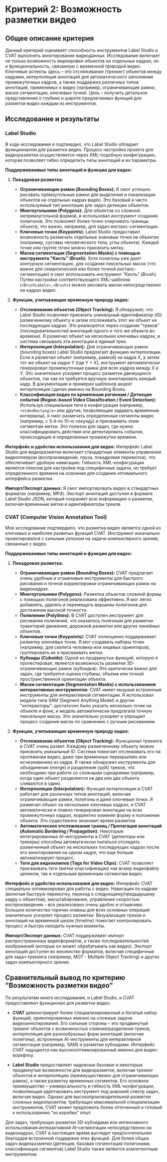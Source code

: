 # Критерий 2: Возможность разметки видео

## Общее описание критерия

Данный критерий оценивает способность инструментов Label Studio и CVAT выполнять аннотирование видеоданных. Исследование включает не только возможность маркировки объектов на отдельных кадрах, но и функциональность, связанную с временной природой видео. Ключевые аспекты здесь – это отслеживание (трекинг) объектов между кадрами, интерполяция аннотаций для автоматического заполнения промежуточных кадров, а также поддержка различных типов аннотаций, применимых к видео (например, ограничивающие рамки, маски сегментации, ключевые точки). Цель – получить детальное представление о глубине и широте предлагаемых функций для разметки видео каждым из инструментов.

## Исследование и результаты

### Label Studio

В ходе исследования я подтвердил, что Label Studio обладает функционалом для разметки видео. Процесс настройки проекта для видеоразметки осуществляется через XML-подобную конфигурацию, которая позволяет гибко определить типы аннотаций и их параметры.

**Поддерживаемые типы аннотаций и функции для видео:**

1.  **Покадровая разметка:**
    *   **Ограничивающие рамки (Bounding Boxes):** Я смог успешно рисовать прямоугольные рамки для выделения и локализации объектов на отдельных кадрах видео. Это базовый и часто используемый тип аннотации для задач детекции объектов.
    *   **Многоугольники (Polygons):** Для объектов со сложной, непрямоугольной формой, я использовал инструмент создания полигонов. Это позволяет более точно очерчивать границы объекта, что важно, например, для задач инстанс-сегментации.
    *   **Ключевые точки (Keypoints):** Label Studio предоставил возможность размечать отдельные знаковые точки на объектах (например, суставы человеческого тела, углы объекта). Каждой точке или группе точек можно присвоить метку.
    *   **Маски сегментации (Segmentation Masks) с помощью инструмента "Кисть" (Brush):** Хотя полигоны уже дают контурную сегментацию, для создания пиксельных масок (что важно для семантической или более точной инстанс-сегментации) я смог использовать инструмент "Кисть" (Brush). Путем настройки соответствующего XML-шаблона (`<BrushLabels>`, `<Brush>`) можно рисовать маски непосредственно на кадрах видео.

2.  **Функции, учитывающие временную природу видео:**
    *   **Отслеживание объектов (Object Tracking):** Я обнаружил, что Label Studio позволяет присвоить уникальный идентификатор (ID) размеченному объекту и затем отслеживать этот же объект на последующих кадрах. Это реализуется через создание "треков" (последовательностей аннотаций одного и того же объекта во времени). Я размечал объект на нескольких ключевых кадрах, и система связывала эти аннотации в единый трек.
    *   **Интерполяция (Interpolation):** Для ограничивающих рамок (bounding boxes) Label Studio предлагает функцию интерполяции. Если я размечал объект (например, рамкой) на кадре X, а затем тот же объект на кадре Y (где Y > X), инструмент автоматически генерировал промежуточные рамки для всех кадров между X и Y. Это значительно ускоряет процесс разметки движущихся объектов, так как не требуется вручную аннотировать каждый кадр. В документации и примерах шаблонов акцент интерполяции сделан именно на Bounding Boxes.
    *   **Классификация видео по временным регионам / Детекция событий (Region-based Video Classification / Event Detection):** Используя специальные теги в конфигурации (например, `<VideoRectangle>` или другие, позволяющие задавать временные интервалы), я смог размечать определенные сегменты видео (например, с 5-й по 10-ю секунду) и присваивать этим сегментам метки. Это полезно для задач, где нужно классифицировать действия или детектировать события, происходящие в определенные промежутки времени.

**Интерфейс и удобство использования для видео:**
Интерфейс Label Studio для видеоразметки включает стандартные элементы управления видеоплеером (воспроизведение, пауза, покадровая перемотка), что обеспечивает удобную навигацию. Гибкость XML-конфигурации является плюсом для настройки под специфичные задачи, но требует определенного времени на освоение для создания оптимального интерфейса разметки.

**Импорт/Экспорт данных:**
Я смог импортировать видео в стандартных форматах (например, MP4). Экспорт аннотаций доступен в формате Label Studio JSON, который сохраняет всю информацию о разметке, включая временные метки и идентификаторы треков.

### CVAT (Computer Vision Annotation Tool)

Мое исследование подтвердило, что разметка видео является одной из ключевых и наиболее развитых функций CVAT. Инструмент изначально проектировался с сильным уклоном на задачи компьютерного зрения, связанные с видео.

**Поддерживаемые типы аннотаций и функции для видео:**

1.  **Покадровая разметка:**
    *   **Ограничивающие рамки (Bounding Boxes):** CVAT предлагает очень удобные и отзывчивые инструменты для быстрого рисования и точной корректировки ограничивающих рамок на видеокадрах.
    *   **Многоугольники (Polygons):** Разметка объектов сложной формы с помощью полигонов реализована эффективно. Я мог легко добавлять, удалять и перемещать вершины полигонов для достижения высокой точности.
    *   **Полилинии (Polylines):** В CVAT доступен инструмент для рисования полилиний, что оказалось полезным для разметки траекторий движения, дорожной разметки или других линейных объектов.
    *   **Ключевые точки (Keypoints):** CVAT полноценно поддерживает разметку ключевых точек. Я мог создавать наборы точек (например, для скелета человека или лицевых ориентиров), группировать их и присваивать метки.
    *   **Кубоиды (Cuboids):** Одной из продвинутых функций, которую я протестировал, является возможность разметки 3D-ограничивающих рамок (кубоидов). Это критически важно для задач, где требуется оценка глубины, объема или точной пространственной ориентации объекта.
    *   **Маски сегментации (Segmentation Masks) с использованием интерактивных инструментов:** CVAT имеет мощные встроенные инструменты для интерактивной сегментации. Я использовал модели типа SAM (Segment Anything Model) и другие "интеракторы": достаточно было указать несколько точек на объекте и фоне, и модель автоматически предлагала точную пиксельную маску. Это значительно ускоряет и упрощает процесс создания масок по сравнению с ручным рисованием.

2.  **Функции, учитывающие временную природу видео:**
    *   **Отслеживание объектов (Object Tracking):** Функционал трекинга в CVAT очень развит. Каждому размеченному объекту можно присвоить уникальный ID. Система помогает отслеживать его на протяжении видео, даже при временных перекрытиях или исчезновениях из кадра. Я также обнаружил инструменты для объединения (merge) и разделения (split) треков, что необходимо при работе со сложными сценариями (например, когда один объект разделяется на два или два объекта сливаются в один).
    *   **Интерполяция (Interpolation):** Функция интерполяции в CVAT работает для различных типов аннотаций, включая ограничивающие рамки, полигоны и даже ключевые точки. Я размечал объект на нескольких ключевых кадрах, и CVAT автоматически и плавно генерировал аннотации на всех промежуточных кадрах, корректно изменяя форму и положение объекта. Это существенно экономит время разметки.
    *   **Автоматическое отслеживание границ / Пропагация аннотаций (Automatic Bordering / Propagation):** Некоторые интегрированные AI-инструменты в CVAT (детекторы или трекеры) способны автоматически пытаться отследить размеченный объект на нескольких последующих кадрах после его аннотирования на одном кадре, что еще больше автоматизирует процесс.
    *   **Теги для видеоклипов (Tags for Video Clips):** CVAT позволяет присваивать теги (метки классификации) как всему видеофайлу целиком, так и отдельным временным сегментам видео.

**Интерфейс и удобство использования для видео:**
Интерфейс CVAT специально оптимизирован для работы с видео. Навигация по кадрам (включая быструю перемотку, переход к следующему/предыдущему кадру с объектом), масштабирование, управление скоростью воспроизведения – все реализовано очень удобно и отзывчиво. Большое количество горячих клавиш для всех основных операций значительно ускоряет процесс разметки. Визуализация треков и аннотаций на временной шкале (timeline) помогает контролировать процесс и быстро находить нужные моменты.

**Импорт/Экспорт данных:**
CVAT поддерживает импорт распространенных видеоформатов, а также последовательностей изображений (которые он может обрабатывать как видео). Экспорт аннотаций доступен во множество форматов, включая специфичные для задач трекинга (например, MOT - Multiple Object Tracking) и других задач компьютерного зрения.

## Сравнительный вывод по критерию "Возможность разметки видео"

По результатам моего исследования, и Label Studio, и CVAT предоставляют функционал для разметки видео.

*   **CVAT** демонстрирует более специализированный и богатый набор функций, ориентированных именно на сложные задачи видеоаннотирования. Его сильные стороны – это продвинутый трекинг объектов с возможностью слияния/разделения треков, интерполяция для разнообразных форм аннотаций (включая полигоны), встроенные AI-инструменты для интерактивной сегментации (например, SAM) и разметки кубоидами. Интерфейс CVAT ощущается как высокооптимизированный именно для видео-воркфлоу.

*   **Label Studio** предоставляет надежные базовые и некоторые продвинутые возможности для видеоразметки, включая трекинг объектов и интерполяцию (преимущественно для ограничивающих рамок), а также разметку временных сегментов. Его основное преимущество – универсальность и гибкость XML-конфигурации, позволяющая адаптировать инструмент под широкий спектр задач, включая видео. Однако для высокопроизводительной разметки сложных видеопроектов, требующих максимальной специализации инструментов, CVAT может предложить более отточенный и готовый к использованию "из коробки" опыт.

Для задач, требующих разметки 3D-кубоидами или интенсивного использования интерактивной AI-сегментации непосредственно на видеокадрах, CVAT в настоящее время выглядит предпочтительнее благодаря встроенной поддержке этих функций. Для более общих задач видеоразметки (детекция, базовая сегментация полигонами, классификация сегментов) Label Studio также является компетентным инструментом.
